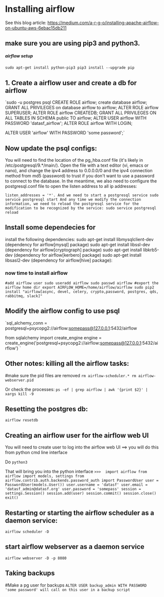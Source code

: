 
# Installing airflow

See this blog article: 
https://medium.com/a-r-g-o/installing-apache-airflow-on-ubuntu-aws-6ebac15db211


## make sure you are using pip3 and python3. 
##### airflow setup
`sudo apt-get install python-pip3
pip3 install --upgrade pip`


## 1. Create a airflow user and create a db for airflow 
`sudo -u postgres psql
CREATE ROLE airflow;
create database airflow;
 GRANT ALL PRIVILEGES on database airflow to airflow;
 ALTER ROLE airflow SUPERUSER;
 ALTER ROLE airflow CREATEDB;
 GRANT ALL PRIVILEGES ON ALL TABLES IN SCHEMA public TO airflow;
ALTER USER airflow
  WITH PASSWORD 'datasf_airflow';
ALTER ROLE airflow WITH LOGIN;

ALTER USER 'airflow' WITH PASSWORD 'some password';`

 ## Now update the psql configs:
 
You will need to find the location of the pg_hba.conf file (it's likely in /etc/postgresql/9.*/main/). Open the file with a text editor (vi, emacs or nano), and change the ipv4 address to 0.0.0.0/0 and the ipv4 connection method from md5 (password) to trust if you don't want to use a password to connect to the database. In the meantime, we also need to configure the postgresql.conf file to open the listen address to all ip addresses:

` listen_addresses = '*'.
And we need to start a postgresql service
sudo service postgresql start
And any time we modify the connection information, we need to reload the postgresql service for the modification to be recognized by the service:
sudo service postgresql reload `



## Install some dependecies for
install the following dependencies:
sudo apt-get install libmysqlclient-dev (dependency for airflow[mysql] package)
sudo apt-get install libssl-dev (dependency for airflow[cryptograph] package)
sudo apt-get install libkrb5-dev (dependency for airflow[kerbero] package)
sudo apt-get install libsasl2-dev (dependency for airflow[hive] package):


### now time to install airflow 

`#add airflow user
sudo useradd airflow
sudo passwd airflow
#export the airflow home dir
export AIRFLOW_HOME=/home/airflow/airflow
sudo pip2 install "airflow[async, devel, celery, crypto,password, postgres, qds, rabbitmq, slack]"`


## Modify the airflow config to use psql

`sql_alchemy_conn = postgresql+psycopg2://airflow:somepass@127.0.0.1:5432/airflow

from sqlalchemy import create_engine
engine = create_engine('postgresql+psycopg2://airflow:somepass@127.0.0.1:5432/airflow')  `


## Other notes:  killing all the airflow tasks:
#make sure the pid files are removed
`rm airflow-scheduler.*
rm airflow-webserver.pid`

Or check the processes:
`ps -ef | grep airflow | awk '{print $2}' | xargs kill -9`

## Resetting the postgres db:
`airflow resetdb`


## Creating an airflow user for the airflow web UI 

You will need to create user to log into the airflow web UI ==> you will do this from python cmd line interface

Do `python3`

That will bring you into the python interface
`>>> 
import airflow
from airflow import models, settings
from airflow.contrib.auth.backends.password_auth import PasswordUser
user = PasswordUser(models.User())
user.username = 'datasf'
user.email = 'datasf_admin@datasf.org'
user.password = 'somepass'
session = settings.Session()
session.add(user)
session.commit()
session.close()
exit()`


## Restarting or starting the airflow scheduler as a daemon service:
`airflow scheduler -D`

## start airflow webserver as a daemon service
`airflow webserver -D -p 8080`


## Taking backups 
#Make a pg user for backups
`ALTER USER backup_admin
  WITH PASSWORD 'some password'
will call on this user in a backup script`


